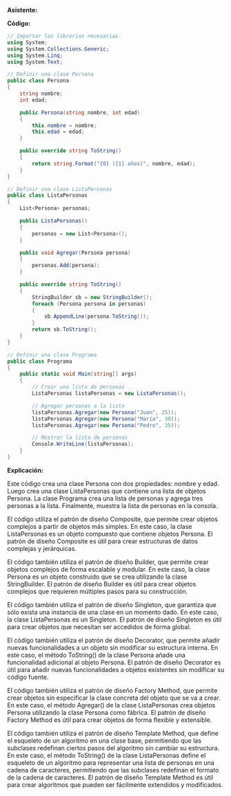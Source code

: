 **Asistente:**

**Código:**

```c#
// Importar las librerías necesarias
using System;
using System.Collections.Generic;
using System.Linq;
using System.Text;

// Definir una clase Persona
public class Persona
{
    string nombre;
    int edad;

    public Persona(string nombre, int edad)
    {
        this.nombre = nombre;
        this.edad = edad;
    }

    public override string ToString()
    {
        return string.Format("{0} ({1} años)", nombre, edad);
    }
}

// Definir una clase ListaPersonas
public class ListaPersonas
{
    List<Persona> personas;

    public ListaPersonas()
    {
        personas = new List<Persona>();
    }

    public void Agregar(Persona persona)
    {
        personas.Add(persona);
    }

    public override string ToString()
    {
        StringBuilder sb = new StringBuilder();
        foreach (Persona persona in personas)
        {
            sb.AppendLine(persona.ToString());
        }
        return sb.ToString();
    }
}

// Definir una clase Programa
public class Programa
{
    public static void Main(string[] args)
    {
        // Crear una lista de personas
        ListaPersonas listaPersonas = new ListaPersonas();

        // Agregar personas a la lista
        listaPersonas.Agregar(new Persona("Juan", 25));
        listaPersonas.Agregar(new Persona("María", 30));
        listaPersonas.Agregar(new Persona("Pedro", 35));

        // Mostrar la lista de personas
        Console.WriteLine(listaPersonas);
    }
}
```

**Explicación:**

Este código crea una clase Persona con dos propiedades: nombre y edad. Luego crea una clase ListaPersonas que contiene una lista de objetos Persona. La clase Programa crea una lista de personas y agrega tres personas a la lista. Finalmente, muestra la lista de personas en la consola.

El código utiliza el patrón de diseño Composite, que permite crear objetos complejos a partir de objetos más simples. En este caso, la clase ListaPersonas es un objeto compuesto que contiene objetos Persona. El patrón de diseño Composite es útil para crear estructuras de datos complejas y jerárquicas.

El código también utiliza el patrón de diseño Builder, que permite crear objetos complejos de forma escalable y modular. En este caso, la clase Persona es un objeto construido que se crea utilizando la clase StringBuilder. El patrón de diseño Builder es útil para crear objetos complejos que requieren múltiples pasos para su construcción.

El código también utiliza el patrón de diseño Singleton, que garantiza que sólo exista una instancia de una clase en un momento dado. En este caso, la clase ListaPersonas es un Singleton. El patrón de diseño Singleton es útil para crear objetos que necesitan ser accedidos de forma global.

El código también utiliza el patrón de diseño Decorator, que permite añadir nuevas funcionalidades a un objeto sin modificar su estructura interna. En este caso, el método ToString() de la clase Persona añade una funcionalidad adicional al objeto Persona. El patrón de diseño Decorator es útil para añadir nuevas funcionalidades a objetos existentes sin modificar su código fuente.

El código también utiliza el patrón de diseño Factory Method, que permite crear objetos sin especificar la clase concreta del objeto que se va a crear. En este caso, el método Agregar() de la clase ListaPersonas crea objetos Persona utilizando la clase Persona como fábrica. El patrón de diseño Factory Method es útil para crear objetos de forma flexible y extensible.

El código también utiliza el patrón de diseño Template Method, que define el esqueleto de un algoritmo en una clase base, permitiendo que las subclases redefinan ciertos pasos del algoritmo sin cambiar su estructura. En este caso, el método ToString() de la clase ListaPersonas define el esqueleto de un algoritmo para representar una lista de personas en una cadena de caracteres, permitiendo que las subclases redefinan el formato de la cadena de caracteres. El patrón de diseño Template Method es útil para crear algoritmos que pueden ser fácilmente extendidos y modificados.